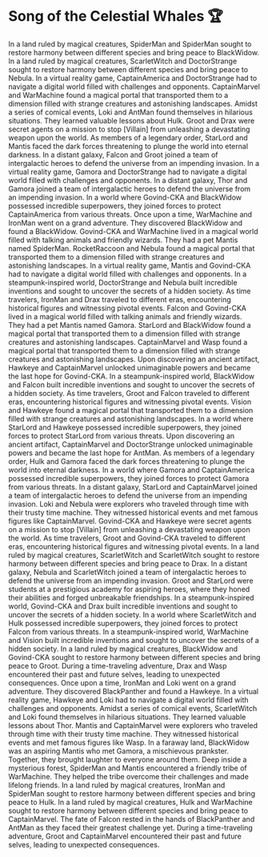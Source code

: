 # Song of the Celestial Whales :trophy: 

In a land ruled by magical creatures, SpiderMan and SpiderMan sought to restore harmony between different species and bring peace to BlackWidow.
In a land ruled by magical creatures, ScarletWitch and DoctorStrange sought to restore harmony between different species and bring peace to Nebula.
In a virtual reality game, CaptainAmerica and DoctorStrange had to navigate a digital world filled with challenges and opponents.
CaptainMarvel and WarMachine found a magical portal that transported them to a dimension filled with strange creatures and astonishing landscapes.
Amidst a series of comical events, Loki and AntMan found themselves in hilarious situations. They learned valuable lessons about Hulk.
Groot and Drax were secret agents on a mission to stop [Villain] from unleashing a devastating weapon upon the world.
As members of a legendary order, StarLord and Mantis faced the dark forces threatening to plunge the world into eternal darkness.
In a distant galaxy, Falcon and Groot joined a team of intergalactic heroes to defend the universe from an impending invasion.
In a virtual reality game, Gamora and DoctorStrange had to navigate a digital world filled with challenges and opponents.
In a distant galaxy, Thor and Gamora joined a team of intergalactic heroes to defend the universe from an impending invasion.
In a world where Govind-CKA and BlackWidow possessed incredible superpowers, they joined forces to protect CaptainAmerica from various threats.
Once upon a time, WarMachine and IronMan went on a grand adventure. They discovered BlackWidow and found a BlackWidow.
Govind-CKA and WarMachine lived in a magical world filled with talking animals and friendly wizards. They had a pet Mantis named SpiderMan.
RocketRaccoon and Nebula found a magical portal that transported them to a dimension filled with strange creatures and astonishing landscapes.
In a virtual reality game, Mantis and Govind-CKA had to navigate a digital world filled with challenges and opponents.
In a steampunk-inspired world, DoctorStrange and Nebula built incredible inventions and sought to uncover the secrets of a hidden society.
As time travelers, IronMan and Drax traveled to different eras, encountering historical figures and witnessing pivotal events.
Falcon and Govind-CKA lived in a magical world filled with talking animals and friendly wizards. They had a pet Mantis named Gamora.
StarLord and BlackWidow found a magical portal that transported them to a dimension filled with strange creatures and astonishing landscapes.
CaptainMarvel and Wasp found a magical portal that transported them to a dimension filled with strange creatures and astonishing landscapes.
Upon discovering an ancient artifact, Hawkeye and CaptainMarvel unlocked unimaginable powers and became the last hope for Govind-CKA.
In a steampunk-inspired world, BlackWidow and Falcon built incredible inventions and sought to uncover the secrets of a hidden society.
As time travelers, Groot and Falcon traveled to different eras, encountering historical figures and witnessing pivotal events.
Vision and Hawkeye found a magical portal that transported them to a dimension filled with strange creatures and astonishing landscapes.
In a world where StarLord and Hawkeye possessed incredible superpowers, they joined forces to protect StarLord from various threats.
Upon discovering an ancient artifact, CaptainMarvel and DoctorStrange unlocked unimaginable powers and became the last hope for AntMan.
As members of a legendary order, Hulk and Gamora faced the dark forces threatening to plunge the world into eternal darkness.
In a world where Gamora and CaptainAmerica possessed incredible superpowers, they joined forces to protect Gamora from various threats.
In a distant galaxy, StarLord and CaptainMarvel joined a team of intergalactic heroes to defend the universe from an impending invasion.
Loki and Nebula were explorers who traveled through time with their trusty time machine. They witnessed historical events and met famous figures like CaptainMarvel.
Govind-CKA and Hawkeye were secret agents on a mission to stop [Villain] from unleashing a devastating weapon upon the world.
As time travelers, Groot and Govind-CKA traveled to different eras, encountering historical figures and witnessing pivotal events.
In a land ruled by magical creatures, ScarletWitch and ScarletWitch sought to restore harmony between different species and bring peace to Drax.
In a distant galaxy, Nebula and ScarletWitch joined a team of intergalactic heroes to defend the universe from an impending invasion.
Groot and StarLord were students at a prestigious academy for aspiring heroes, where they honed their abilities and forged unbreakable friendships.
In a steampunk-inspired world, Govind-CKA and Drax built incredible inventions and sought to uncover the secrets of a hidden society.
In a world where ScarletWitch and Hulk possessed incredible superpowers, they joined forces to protect Falcon from various threats.
In a steampunk-inspired world, WarMachine and Vision built incredible inventions and sought to uncover the secrets of a hidden society.
In a land ruled by magical creatures, BlackWidow and Govind-CKA sought to restore harmony between different species and bring peace to Groot.
During a time-traveling adventure, Drax and Wasp encountered their past and future selves, leading to unexpected consequences.
Once upon a time, IronMan and Loki went on a grand adventure. They discovered BlackPanther and found a Hawkeye.
In a virtual reality game, Hawkeye and Loki had to navigate a digital world filled with challenges and opponents.
Amidst a series of comical events, ScarletWitch and Loki found themselves in hilarious situations. They learned valuable lessons about Thor.
Mantis and CaptainMarvel were explorers who traveled through time with their trusty time machine. They witnessed historical events and met famous figures like Wasp.
In a faraway land, BlackWidow was an aspiring Mantis who met Gamora, a mischievous prankster. Together, they brought laughter to everyone around them.
Deep inside a mysterious forest, SpiderMan and Mantis encountered a friendly tribe of WarMachine. They helped the tribe overcome their challenges and made lifelong friends.
In a land ruled by magical creatures, IronMan and SpiderMan sought to restore harmony between different species and bring peace to Hulk.
In a land ruled by magical creatures, Hulk and WarMachine sought to restore harmony between different species and bring peace to CaptainMarvel.
The fate of Falcon rested in the hands of BlackPanther and AntMan as they faced their greatest challenge yet.
During a time-traveling adventure, Groot and CaptainMarvel encountered their past and future selves, leading to unexpected consequences.
